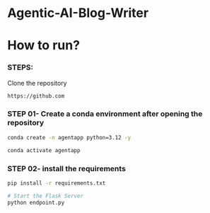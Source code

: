 # Agentic-AI-Blog-Writer

# How to run?
### STEPS:

Clone the repository

```bash
https://github.com
```
### STEP 01- Create a conda environment after opening the repository

```bash
conda create -n agentapp python=3.12 -y 
```

```bash
conda activate agentapp 
```


### STEP 02- install the requirements
```bash
pip install -r requirements.txt
```



```bash
# Start the Flask Server
python endpoint.py
